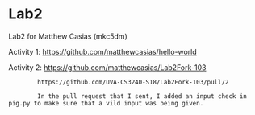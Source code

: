 # Lab2
Lab2 for Matthew Casias (mkc5dm)

Activity 1: https://github.com/matthewcasias/hello-world

Activity 2: https://github.com/matthewcasias/Lab2Fork-103

            https://github.com/UVA-CS3240-S18/Lab2Fork-103/pull/2
            
            In the pull request that I sent, I added an input check in pig.py to make sure that a vild input was being given.

